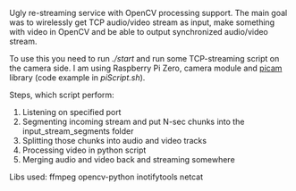 Ugly re-streaming service with OpenCV processing support. The main goal was to wirelessly get TCP audio/video stream as input, make something with video in OpenCV and be able to output synchronized audio/video stream.

To use this you need to run *./start* and run some TCP-streaming script on the camera side. I am using Raspberry Pi Zero, camera module and  [picam](https://github.com/iizukanao/picam) library (code example in *piScript.sh*).

Steps, which script perform:
1. Listening on specified port
2. Segmenting incoming stream and put N-sec chunks into the input_stream_segments folder
3. Splitting those chunks into audio and video tracks
4. Processing video in python script
5. Merging audio and video back and streaming somewhere
  
Libs used:
ffmpeg
opencv-python
inotifytools
netcat
